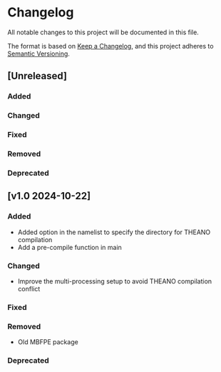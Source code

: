 # Changelog

All notable changes to this project will be documented in this file.

The format is based on [Keep a Changelog](https://keepachangelog.com/en/1.0.0/),
and this project adheres to [Semantic Versioning](https://semver.org/spec/v2.0.0.html).

## [Unreleased]

### Added

### Changed

### Fixed

### Removed

### Deprecated

## [v1.0 2024-10-22]

### Added
- Added option in the namelist to specify the directory for THEANO compilation 
- Add a pre-compile function in main

### Changed
- Improve the multi-processing setup to avoid THEANO compilation conflict

### Fixed

### Removed
- Old MBFPE package

### Deprecated
